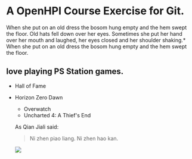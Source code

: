 # A OpenHPI Course Exercise for Git.
When she put on an old dress the bosom hung empty and the hem swept the floor. Old hats fell down over her eyes. Sometimes she put her hand over her mouth and laughed, her eyes closed and her shoulder shaking.*
When she put on an old dress the bosom hung empty and the hem swept the floor.
## love playing PS Station games.
* Hall of Fame
* Horizon Zero Dawn
  * Overwatch
  * Uncharted 4: A Thief's End

  As Qian Jiali said:
  > Ni zhen piao liang.
  > Ni zhen hao kan.

  <img src="https://expat-03cdkbceglbjg.stackpathdns.com/images/upload/2/3/1/5/1541668818-japan-news_item_slider-t1541668818.jpg" />